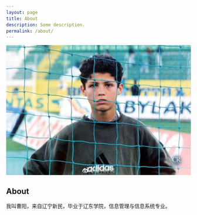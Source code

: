```yaml
---
layout: page
title: About
description: Some description.
permalink: /about/
---
```


<img itemprop="image" class="img-rounded" src="/assets/img/caoyang.jpg" alt="曹阳">

## About

我叫曹阳，来自辽宁新民，毕业于辽东学院，信息管理与信息系统专业。
